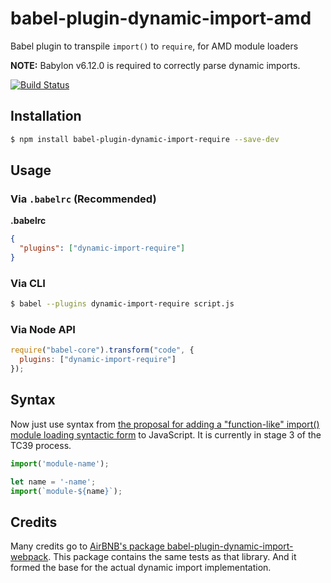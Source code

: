# babel-plugin-dynamic-import-amd

Babel plugin to transpile `import()` to `require`, for AMD module loaders

**NOTE:** Babylon v6.12.0 is required to correctly parse dynamic imports.

[![Build Status](https://travis-ci.org/genkgo/babel-plugin-dynamic-import-amd.png?branch=master)](https://travis-ci.org/genkgo/babel-plugin-dynamic-import-amd)

## Installation

```sh
$ npm install babel-plugin-dynamic-import-require --save-dev
```

## Usage

### Via `.babelrc` (Recommended)

**.babelrc**

```json
{
  "plugins": ["dynamic-import-require"]
}
```

### Via CLI

```sh
$ babel --plugins dynamic-import-require script.js
```

### Via Node API

```javascript
require("babel-core").transform("code", {
  plugins: ["dynamic-import-require"]
});
```

## Syntax

Now just use syntax from [the proposal for adding a "function-like" import() module loading syntactic form](https://github.com/tc39/proposal-dynamic-import) to
JavaScript. It is currently in stage 3 of the TC39 process. 

```js
import('module-name');

let name = '-name';
import(`module-${name}`);
```


## Credits

Many credits go to [AirBNB's package babel-plugin-dynamic-import-webpack](https://github.com/airbnb/babel-plugin-dynamic-import-webpack).
This package contains the same tests as that library. And it formed the base for the actual dynamic import
implementation.